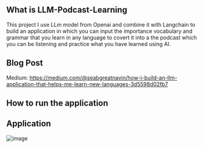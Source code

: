 ## What is LLM-Podcast-Learning
This project I use LLm model from Openai and combine it with Langchain to build an application in which you can input the importance vocabulary and grammar that you learn in any language to covert it into a 
the podcast which you can be listening and practice what you have learned using AI.

## Blog Post
Medium: https://medium.com/@seabgreatnavin/how-i-build-an-llm-application-that-helps-me-learn-new-languages-3d5598d02fb7

## How to run the application


## Application
![image](https://github.com/user-attachments/assets/85ce14a1-14c4-4a72-9654-ffd3174ab746)

